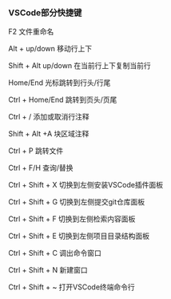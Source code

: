 ### VSCode部分快捷键

F2 文件重命名

Alt + up/down 移动行上下

Shift + Alt up/down 在当前行上下复制当前行

Home/End 光标跳转到行头/行尾

Ctrl + Home/End 跳转到页头/页尾

Ctrl + / 添加或取消行注释

Shift + Alt +A 块区域注释

Ctrl + P 跳转文件

Ctrl + F/H 查询/替换

Ctrl + Shift + X  切换到左侧安装VSCode插件面板

Ctrl + Shift + G  切换到左侧提交git仓库面板

Ctrl + Shift + F 切换到左侧检索内容面板

Ctrl + Shift + E 切换到左侧项目目录结构面板

Ctrl + Shift + C 调出命令窗口

Ctrl + Shift + N 新建窗口

Ctrl + Shift + ~ 打开VSCode终端命令行